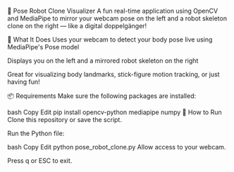 🤖 Pose Robot Clone Visualizer
A fun real-time application using OpenCV and MediaPipe to mirror your webcam pose on the left and a robot skeleton clone on the right — like a digital doppelgänger!

🧠 What It Does
Uses your webcam to detect your body pose live using MediaPipe's Pose model

Displays you on the left and a mirrored robot skeleton on the right

Great for visualizing body landmarks, stick-figure motion tracking, or just having fun!

📦 Requirements
Make sure the following packages are installed:

bash
Copy
Edit
pip install opencv-python mediapipe numpy
🚀 How to Run
Clone this repository or save the script.

Run the Python file:

bash
Copy
Edit
python pose_robot_clone.py
Allow access to your webcam.

Press q or ESC to exit.